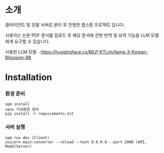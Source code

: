 # 소개 

클라이언트 및 모델 서버로 분리 후 진행한 캡스톤 프로젝트 입니다.


사용자는 논문 PDF 문서를 업로드 후 해당 문서에 관한 번역 및 요약 기능을 LLM 모델에게 요구할 수 있습니다.


사용한 LLM 모델 - https://huggingface.co/MLP-KTLim/llama-3-Korean-Bllossom-8B


# Installation

### 환경 준비 
    npm install
    venv 가상환경 접속 
    pip install -r requirements.txt


### 서버 실행
    npm run dev (Client) 
    uvicorn main:converter --reload --host 0.0.0.0 --port 2000 (API, ModelServer)
